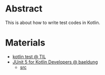 # Abstract

This is about how to write test codes in Kotlin.

# Materials

* [kotlin test @ TIL](https://github.com/iamslash/TIL/blob/master/kotlin/kotlin_test.md)
* [JUnit 5 for Kotlin Developers @ baeldung](https://www.baeldung.com/kotlin/junit-5-kotlin)
  * [src](https://github.com/Baeldung/kotlin-tutorials/tree/master/kotlin-testing)
